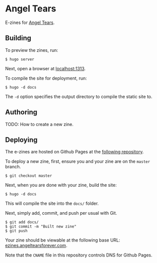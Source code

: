 # Angel Tears

E-zines for [Angel Tears](https://www.angeltearsforever.com/).

## Building

To preview the zines, run:

```
$ hugo server
```

Next, open a browser at [localhost:1313](http://localhost:1313/).

To compile the site for deployment, run:

```
$ hugo -d docs
```

The `-d` option specifies the output directory to compile the static site to.

## Authoring

TODO: How to create a new zine.

## Deploying

The e-zines are hosted on Github Pages at the [following repository](https://github.com/angeltearsforever/e-books).

To deploy a new zine, first, ensure you and your zine are on the `master` branch.

```
$ git checkout master
```

Next, when you are done with your zine, build the site:

```
$ hugo -d docs
```

This will compile the site into the `docs/` folder.

Next, simply add, commit, and push per usual with Git.

```
$ git add docs/
$ git commit -m "Built new zine"
$ git push
```

Your zine should be viewable at the following base URL: [ezines.angeltearsforever.com](https://ezines.angeltearsforever.com/).

Note that the `CNAME` file in this repository controls DNS for Github Pages.
